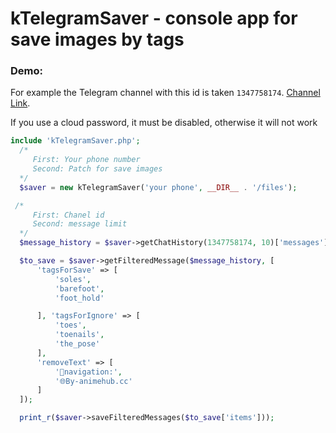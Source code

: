 # kTelegramSaver - console app for save images by tags

### Demo:

For example the Telegram channel with this id is taken `1347758174`. [Channel Link](https://t.me/nozhk1_2d).

If you use a cloud password, it must be disabled, otherwise it will not work
````php
include 'kTelegramSaver.php';
  /*
     First: Your phone number
     Second: Patch for save images
  */
  $saver = new kTelegramSaver('your phone', __DIR__ . '/files');

 /*
     First: Chanel id
     Second: message limit
  */
  $message_history = $saver->getChatHistory(1347758174, 10)['messages'];

  $to_save = $saver->getFilteredMessage($message_history, [
      'tagsForSave' => [
          'soles',
          'barefoot',
          'foot_hold'

      ], 'tagsForIgnore' => [
          'toes',
          'toenails',
          'the_pose'
      ],
      'removeText' => [
          '🔎navigation:',
          '🌐By-animehub.cc'
      ]
  ]);

  print_r($saver->saveFilteredMessages($to_save['items']));
````